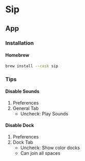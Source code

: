# Sip

<!--
https://sipapp.io/updates/#2.5.4
-->

## App

### Installation

#### Homebrew

```sh
brew install --cask sip
```

### Tips

#### Disable Sounds

1. Preferences
2. General Tab
   - Uncheck: Play Sounds

#### Disable Dock

1. Preferences
2. Dock Tab
   - Uncheck: Show color docks
   - Can join all spaces
